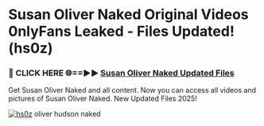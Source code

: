 # Susan Oliver Naked Original Videos 0nlyFans Leaked - Files Updated! (hs0z)

<h3>🔴 CLICK HERE 🌐==►► <a href="https://tinyurl.com/up5wt9bj" rel="nofollow">Susan Oliver Naked Updated Files</a></h3>

Get Susan Oliver Naked and all content. Now you can access all videos and pictures of Susan Oliver Naked. New Updated Files 2025!

[![hs0z](https://i.imgur.com/ABiUzMV.gif)](https://tinyurl.com/up5wt9bj)
oliver hudson naked